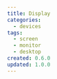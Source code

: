 ```yaml
---
title: Display
categories:
  - devices
tags:
  - screen
  - monitor
  - desktop
created: 0.6.0
updated: 1.0.0
---
```

